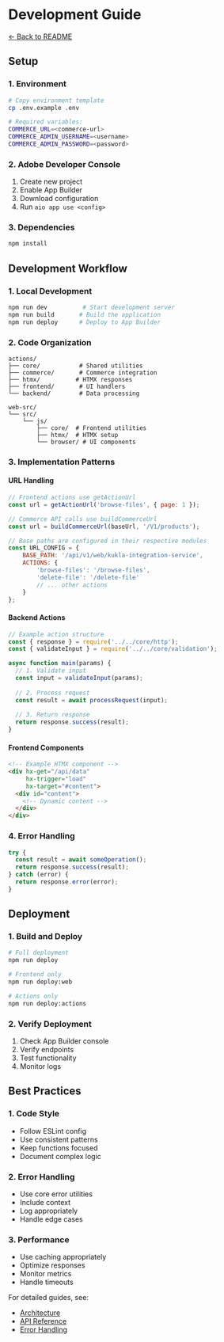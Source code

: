 # Development Guide

[← Back to README](../README.md)

## Setup

### 1. Environment

```bash
# Copy environment template
cp .env.example .env

# Required variables:
COMMERCE_URL=<commerce-url>
COMMERCE_ADMIN_USERNAME=<username>
COMMERCE_ADMIN_PASSWORD=<password>
```

### 2. Adobe Developer Console

1. Create new project
2. Enable App Builder
3. Download configuration
4. Run `aio app use <config>`

### 3. Dependencies

```bash
npm install
```

## Development Workflow

### 1. Local Development

```bash
npm run dev          # Start development server
npm run build       # Build the application
npm run deploy      # Deploy to App Builder
```

### 2. Code Organization

```tree
actions/
├── core/           # Shared utilities
├── commerce/       # Commerce integration
├── htmx/          # HTMX responses
├── frontend/       # UI handlers
└── backend/        # Data processing

web-src/
└── src/
    └── js/
        ├── core/  # Frontend utilities
        ├── htmx/  # HTMX setup
        └── browser/ # UI components
```

### 3. Implementation Patterns

#### URL Handling

```javascript
// Frontend actions use getActionUrl
const url = getActionUrl('browse-files', { page: 1 });

// Commerce API calls use buildCommerceUrl
const url = buildCommerceUrl(baseUrl, '/V1/products');

// Base paths are configured in their respective modules
const URL_CONFIG = {
    BASE_PATH: '/api/v1/web/kukla-integration-service',
    ACTIONS: {
        'browse-files': '/browse-files',
        'delete-file': '/delete-file'
        // ... other actions
    }
};
```

#### Backend Actions

```javascript
// Example action structure
const { response } = require('../../core/http');
const { validateInput } = require('../../core/validation');

async function main(params) {
  // 1. Validate input
  const input = validateInput(params);
  
  // 2. Process request
  const result = await processRequest(input);
  
  // 3. Return response
  return response.success(result);
}
```

#### Frontend Components

```html
<!-- Example HTMX component -->
<div hx-get="/api/data"
     hx-trigger="load"
     hx-target="#content">
  <div id="content">
    <!-- Dynamic content -->
  </div>
</div>
```

### 4. Error Handling

```javascript
try {
  const result = await someOperation();
  return response.success(result);
} catch (error) {
  return response.error(error);
}
```

## Deployment

### 1. Build and Deploy

```bash
# Full deployment
npm run deploy

# Frontend only
npm run deploy:web

# Actions only
npm run deploy:actions
```

### 2. Verify Deployment

1. Check App Builder console
2. Verify endpoints
3. Test functionality
4. Monitor logs

## Best Practices

### 1. Code Style

- Follow ESLint config
- Use consistent patterns
- Keep functions focused
- Document complex logic

### 2. Error Handling

- Use core error utilities
- Include context
- Log appropriately
- Handle edge cases

### 3. Performance

- Use caching appropriately
- Optimize responses
- Monitor metrics
- Handle timeouts

For detailed guides, see:

- [Architecture](architecture.md)
- [API Reference](api-reference.md)
- [Error Handling](error-handling.md)

